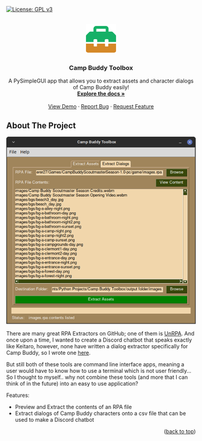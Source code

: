 [![License: GPL v3](https://img.shields.io/badge/License-GPL%20v3-blue.svg)](https://www.gnu.org/licenses/gpl-3.0)

<!-- PROJECT LOGO -->
<br />
<div align="center">
  <a href="https://github.com/othneildrew/Best-README-Template">
    <img src="icon.png" alt="Logo" width="80" height="80">
  </a>

  <h3 align="center">Camp Buddy Toolbox</h3>

  <p align="center">
    A PySimpleGUI app that allows you to extract assets and character dialogs of Camp Buddy easily!
    <br />
    <a href="https://github.com/othneildrew/Best-README-Template"><strong>Explore the docs »</strong></a>
    <br />
    <br />
    <a href="https://github.com/othneildrew/Best-README-Template">View Demo</a>
    ·
    <a href="https://github.com/othneildrew/Best-README-Template/issues">Report Bug</a>
    ·
    <a href="https://github.com/othneildrew/Best-README-Template/issues">Request Feature</a>
  </p>
</div>

<!-- ABOUT THE PROJECT -->
## About The Project

<div align="center">
  <img src="Screenshots/Screenshot_Extract_Assets_Tab.png" alt="Logo">
</div>

There are many great RPA Extractors on GitHub; one of them is <a href="https://github.com/Lattyware/unrpa">UnRPA</a>. And once upon a time, I wanted to create a Discord chatbot that speaks exactly like Keitaro, however, none have written a dialog extractor specifically for Camp Buddy, so I wrote one <a href="https://github.com/lonewanderer27/Camp-Buddy-Dialog-Extractor">here</a>.

But still both of these tools are command line interface apps, meaning a user would have to know how to use a terminal which is not user friendly...
So I thought to myself.. why not combine these tools (and more that I can think of in the future) into an easy to use application?

Features:
* Preview and Extract the contents of an RPA file
* Extract dialogs of Camp Buddy characters onto a csv file that can be used to make a Discord chatbot

<p align="right">(<a href="#top">back to top</a>)</p>
